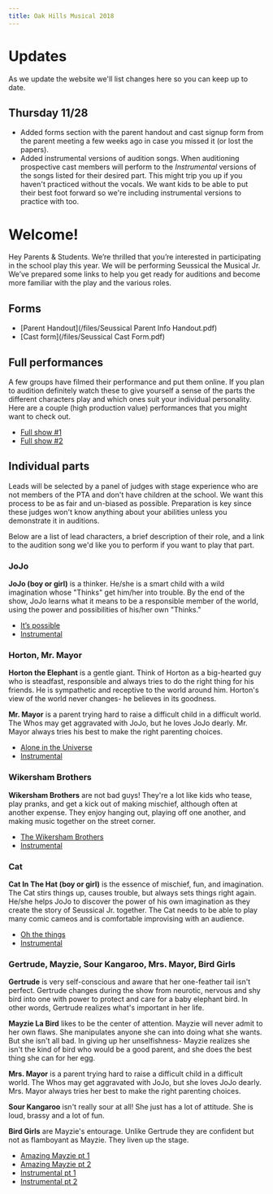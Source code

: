 ```yaml
---
title: Oak Hills Musical 2018
---
```


# Updates
As we update the website we'll list changes here so you can keep up to date.
## Thursday 11/28
* Added forms section with the parent handout and cast signup form from the parent meeting a few weeks ago in case you missed it (or lost the papers).
* Added instrumental versions of audition songs. When auditioning prospective cast members will perform to the _Instrumental_ versions of the songs listed for their desired part. This might trip you up if you haven't practiced without the vocals. We want kids to be able to put their best foot forward so we're including instrumental versions to practice with too.

# Welcome!
Hey Parents & Students. We’re thrilled that you’re interested in participating in the school play this year. We will be performing Seussical the Musical Jr. We’ve prepared some links to help you get ready for auditions and become more familiar with the play and the various roles.

## Forms
* [Parent Handout](/files/Seussical Parent Info Handout.pdf)
* [Cast form](/files/Seussical Cast Form.pdf)

## Full performances
A few groups have filmed their performance and put them online. If you plan to audition definitely watch these to give yourself a sense of the parts the different characters play and which ones suit your individual personality. Here are a couple (high production value) performances that you might want to check out.

* [Full show #1](https://m.youtube.com/watch?v=KxMoia-pWx0)
* [Full show #2](https://m.youtube.com/watch?v=nmDJ-YeQPLg)

## Individual parts
Leads will be selected by a panel of judges with stage experience who are not members of the PTA and don't have children at the school. We want this process to be as fair and un-biased as possible. Preparation is key since these judges won't know anything about your abilities unless you demonstrate it in auditions.

Below are a list of lead characters, a brief description of their role, and a link to the audition song we'd like you to perform if you want to play that part.

### JoJo
**JoJo (boy or girl)** is a thinker. He/she is a smart child with a wild imagination whose "Thinks" get him/her into trouble. By the end of the show, JoJo learns what it means to be a responsible member of the world, using the power and possibilities of his/her own "Thinks."

* [It’s possible](https://youtu.be/aSNXChwstjk?t=68)
* [Instrumental](https://soundcloud.com/greeneggsandham-2/2-10-its-possible-part-1?in=greeneggsandham-2/sets/seussical-jr-instrumentals#t=0:20)


### Horton, Mr. Mayor
**Horton the Elephant** is a gentle giant. Think of Horton as a big-hearted guy who is steadfast, responsible and always tries to do the right thing for his friends. He is sympathetic and receptive to the world around him. Horton's view of the world never changes- he believes in its goodness.

**Mr. Mayor** is a parent trying hard to raise a difficult child in a difficult world. The Whos may get aggravated with JoJo, but he loves JoJo dearly. Mr. Mayor always tries his best to make the right parenting choices.

* [Alone in the Universe](https://youtu.be/nGN6o6gIVCA?t=78)
* [Instrumental](https://soundcloud.com/greeneggsandham-2/2-12-alone-in-the-universe?in=greeneggsandham-2/sets/seussical-jr-instrumentals#t=1:18)

### Wikersham Brothers
**Wikersham Brothers** are not bad guys! They're a lot like kids who tease, play pranks, and get a kick out of making mischief, although often at another expense. They enjoy hanging out, playing off one another, and making music together on the street corner.

* [The Wikersham Brothers](https://youtu.be/rw4KW7ZSgQs?t=31)
* [Instrumental](https://soundcloud.com/greeneggsandham-2/2-16-monkey-around-chasing-the?in=greeneggsandham-2/sets/seussical-jr-instrumentals#t=0:31)

### Cat
**Cat In The Hat (boy or girl)** is the essence of mischief, fun, and imagination. The Cat stirs things up, causes trouble, but always sets things right again. He/she helps JoJo to discover the power of his own imagination as they create the story of Seussical Jr. together. The Cat needs to be able to play many comic cameos and is comfortable improvising with an audience.

* [Oh the things](https://youtu.be/drY9t5EO_XE?t=19)
* [Instrumental](https://soundcloud.com/greeneggsandham-2/2-02-oh-the-things-you-can?in=greeneggsandham-2/sets/seussical-jr-instrumentals#t=0:17)

### Gertrude, Mayzie, Sour Kangaroo, Mrs. Mayor, Bird Girls

**Gertrude** is very self-conscious and aware that her one-feather tail isn't perfect. Gertrude changes during the show from neurotic, nervous and shy bird into one with power to protect and care for a baby elephant bird. In other words, Gertrude realizes what's important in her life.

**Mayzie La Bird** likes to be the center of attention. Mayzie will never admit to her own flaws. She manipulates anyone she can into doing what she wants. But she isn't all bad. In giving up her unselfishness- Mayzie realizes she isn't the kind of bird who would be a good parent, and she does the best thing she can for her egg.

**Mrs. Mayor** is a parent trying hard to raise a difficult child in a difficult world. The Whos may get aggravated with JoJo, but she loves JoJo dearly. Mrs. Mayor always tries her best to make the right parenting choices.

**Sour Kangaroo** isn't really sour at all! She just has a lot of attitude. She is loud, brassy and a lot of fun.

**Bird Girls** are Mayzie's entourage. Unlike Gertrude they are confident but not as flamboyant as Mayzie. They liven up the stage.


* [Amazing Mayzie pt 1](https://youtu.be/3aCInzmYLGQ?t=96)
* [Amazing Mayzie pt 2](https://youtu.be/3aCInzmYLGQ?t=181)
* [Instrumental pt 1](https://soundcloud.com/greeneggsandham-2/2-13-the-one-feather-tail-of?in=greeneggsandham-2/sets/seussical-jr-instrumentals#t=1:36)
* [Instrumental pt 2](https://soundcloud.com/greeneggsandham-2/2-13-the-one-feather-tail-of?in=greeneggsandham-2/sets/seussical-jr-instrumentals#t=3:01)
